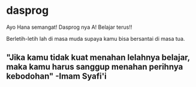 # dasprog

Ayo Hana semangat! Dasprog nya A! Belajar terus!!

Berletih-letih lah di masa muda supaya kamu bisa bersantai di masa tua.

## "Jika kamu tidak kuat menahan lelahnya belajar, maka kamu harus sanggup menahan perihnya kebodohan" -Imam Syafi'i
